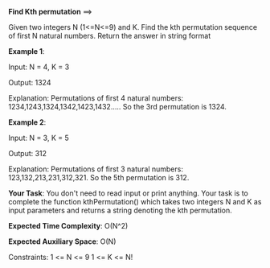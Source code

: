**Find Kth permutation** ==>

Given two integers N (1<=N<=9) and K. Find the kth permutation sequence of first N natural numbers. Return the answer in string format

**Example 1**:

Input: N = 4, K = 3

Output: 1324

Explanation: 
Permutations of first 4 natural numbers: 1234,1243,1324,1342,1423,1432.....
So the 3rd permutation is 1324. 

**Example 2**:

Input: N = 3, K = 5

Output: 312

Explanation: 
Permutations of first 3 natural numbers: 123,132,213,231,312,321.
So the 5th permutation is 312. 

**Your Task**:
You don't need to read input or print anything. Your task is to complete the function kthPermutation() which takes two integers N and K as input parameters and returns a string denoting the kth permutation.

**Expected Time Complexity**: O(N^2)

**Expected Auxiliary Space**: O(N)

Constraints:
1 <= N <= 9
1 <= K <= N!